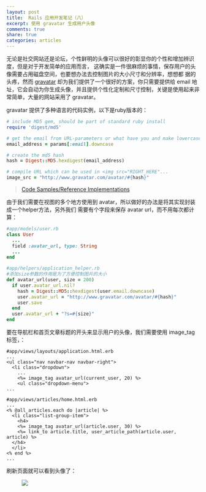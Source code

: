 ```yaml
---
layout: post
title:  Rails 应用开发笔记（八）
excerpt: 使用 gravatar 生成用户头像
comments: true
share: true
categories: articles
---
```


无论是社交网站还是论坛，个性鲜明的头像可以很好的彰显你的个性和增加辨识度，但是对于开发简单的应用而言，
这确实是一件很麻烦的事情，保存用户的头像需要占用磁盘空间，也要想办法去控制图片的大小尺寸和分辨率，想想都
据的头疼，然而 [gravatar](http://en.gravatar.com/) 却为我们提供了一个很好的方案，你只需要提供给 email 地址，它会自动为你生成头像，并且提供个性化定制和尺寸控制，关键是使用起来非常简单，大量的网站采用了 gravatar。

gravatar 提供了多种语言的代码实例，以下是ruby版本的：

```ruby
# include MD5 gem, should be part of standard ruby install
require 'digest/md5'

# get the email from URL-parameters or what have you and make lowercase
email_address = params[:email].downcase

# create the md5 hash
hash = Digest::MD5.hexdigest(email_address)

# compile URL which can be used in <img src="RIGHT_HERE"...
image_src = "http://www.gravatar.com/avatar/#{hash}"
```

> [Code Samples/Reference Implementations](http://en.gravatar.com/site/implement/)

由于我们需要在视图的多个地方使用到 avatar，所以做好的办法是将其实现封装成一个helper方法，另外我们
需要有个字段来保存 avatar url，而不用每次都计算：

```ruby
#app/models/user.rb
class User
  ...
  field :avatar_url, type: String
  ...
end

#app/helpers/application_helper.rb
#添加size参数的作用是为了方便控制图片的大小
def avatar_url(user, size = 200)
  if user.avatar_url.nil?
    hash = Digest::MD5::hexdigest(user.email.downcase)
    user.avatar_url = "http://www.gravatar.com/avatar/#{hash}"
    user.save
  end
  user.avatar_url + "?s=#{size}"
end
```

要在导航栏和首页文章标题的开头来显示用户的头像，我们需要使用 image_tag 标签，：

```erb
#app/views/layouts/application.html.erb
...
<ul class="nav navbar-nav navbar-right">
  <li class="dropdown">
    ...
    <%= image_tag avatar_url(current_user, 20) %>
    <ul class="dropdown-menu">
...

#app/views/articles/home.html.erb
...
<% @all_articles.each do |article| %>
  <li class="list-group-item">
    <h4>
    <%= image_tag avatar_url(article.user, 30) %>
    <%= link_to article.title, user_article_path(article.user, article) %>
  </h4>
  </li>
<% end %>
...
```

刷新页面就可以看到头像了：

<figure>
    <img src="/images/20150826-01.png">
</figure>